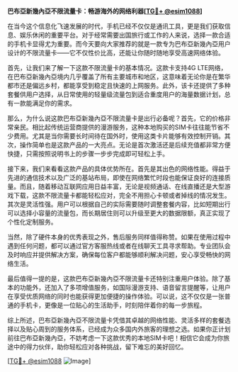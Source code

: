 **巴布亞新幾內亞不限流量卡：畅游海外的网络利器[[TG💪+ @esim1088](https://t.me/s/esim1088)]**

在当今这个信息化飞速发展的时代，手机已经不仅仅是通讯工具，更是我们获取信息、娱乐休闲的重要平台。对于经常需要出国旅行或工作的人来说，选择一款合适的手机卡显得尤为重要。而今天要向大家推荐的就是一款专为巴布亞新幾內亞用户设计的不限流量卡——它不仅性价比高，还能让你随时随地享受高速网络体验。

首先，让我们来了解一下这款不限流量卡的基本情况。这款卡支持4G LTE网络，在巴布亞新幾內亞境内几乎覆盖了所有主要城市和地区，这意味着无论你是在繁华都市还是偏远乡村，都能享受到稳定且快速的上网服务。此外，该卡还提供了多种套餐供用户选择，从日常使用的轻量级流量包到适合重度用户的海量数据计划，总有一款能满足你的需求。

那么，为什么说这款巴布亞新幾內亞不限流量卡是出行必备呢？首先，它的价格非常亲民。相比起传统运营商提供的漫游服务，这种本地购买的SIM卡往往能节省不少费用。尤其是当你需要长时间待在国外时，使用这类卡片能够有效控制开销。其次，操作简单也是这款产品的一大亮点。无论是首次激活还是后续充值都非常方便快捷，只需按照说明书上的步骤一步步完成即可轻松上手。

接下来，我们来看看这款产品的具体优势所在。首先是其出色的网络性能。得益于先进的通信技术以及广泛的基站布局，即使在网络繁忙时段也能保证良好的连接质量。而且，随着移动互联网应用日益丰富，无论是视频通话、在线直播还是大型游戏下载，这款不限流量卡都能轻松应对，完全不用担心卡顿或者掉线的情况发生。其次是灵活性强。用户可以根据自己的实际需要随时调整套餐内容，比如短期出行可以选择小容量的流量包，而长期居住则可以升级至更大的数据限额，真正实现了个性化定制服务。

当然，除了硬件本身的优秀表现之外，售后服务同样值得称赞。如果在使用过程中遇到任何问题，都可以通过官方客服热线或者在线聊天工具寻求帮助。专业团队会及时响应并提供解决方案，确保每位客户都能够顺利解决问题，安心享受畅快的网络生活。

最后值得一提的是，这款巴布亞新幾內亞不限流量卡还特别注重用户体验。除了基本的功能外，还加入了多项增值服务，如国际漫游支持、语音留言提醒等，让用户在享受优质网络的同时也能获得更加便捷的操作体验。可以说，这不仅仅是一张普通的手机卡，更像是一位贴心的生活助手，时刻陪伴着你的每一步旅程。

综上所述，巴布亞新幾內亞不限流量卡凭借其卓越的网络性能、灵活多样的套餐选择以及贴心周到的服务体系，已经成为众多国内外旅客的理想之选。如果你正计划前往巴布亞新幾內亞，不妨考虑一下这款优秀的本地SIM卡吧！相信它会成为你旅途中的得力伙伴，助你轻松应对各种挑战，留下难忘的美好回忆。

[[TG💪+ @esim1088](https://t.me/s/esim1088) ![Image](https://i.postimg.cc/4NQfJmqS/Snipaste-2025-05-13-00-14-12.png)]